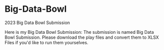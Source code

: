 # Big-Data-Bowl
2023 Big Data Bowl Submission

Here is my Big Data Bowl Submission:
The submission is named Big Data Bowl Submission. Please download the play files and convert them to XLSX Files if you'd like to run them yourselves.
